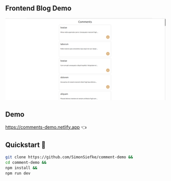 ## Frontend Blog Demo

![Demo](./demo.png)

## Demo

https://comments-demo.netlify.app 👈

## Quickstart 🚀

```sh
git clone https://github.com/SimonSiefke/comment-demo &&
cd comment-demo &&
npm install &&
npm run dev
```
